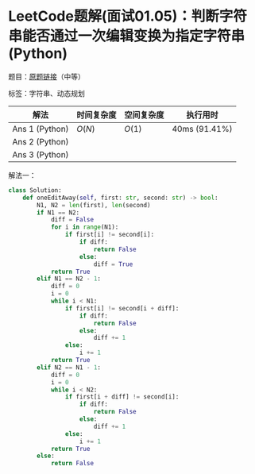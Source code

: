 # LeetCode题解(面试01.05)：判断字符串能否通过一次编辑变换为指定字符串(Python)

题目：[原题链接](https://leetcode-cn.com/problems/one-away-lcci/)（中等）

标签：字符串、动态规划

| 解法           | 时间复杂度 | 空间复杂度 | 执行用时      |
| -------------- | ---------- | ---------- | ------------- |
| Ans 1 (Python) | $O(N)$     | $O(1)$     | 40ms (91.41%) |
| Ans 2 (Python) |            |            |               |
| Ans 3 (Python) |            |            |               |

解法一：

```python
class Solution:
    def oneEditAway(self, first: str, second: str) -> bool:
        N1, N2 = len(first), len(second)
        if N1 == N2:
            diff = False
            for i in range(N1):
                if first[i] != second[i]:
                    if diff:
                        return False
                    else:
                        diff = True
            return True
        elif N1 == N2 - 1:
            diff = 0
            i = 0
            while i < N1:
                if first[i] != second[i + diff]:
                    if diff:
                        return False
                    else:
                        diff += 1
                else:
                    i += 1
            return True
        elif N2 == N1 - 1:
            diff = 0
            i = 0
            while i < N2:
                if first[i + diff] != second[i]:
                    if diff:
                        return False
                    else:
                        diff += 1
                else:
                    i += 1
            return True
        else:
            return False
```